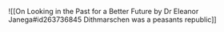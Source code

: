 ![[On Looking in the Past for a Better Future by Dr Eleanor Janega#id263736845 Dithmarschen was a peasants republic]]

